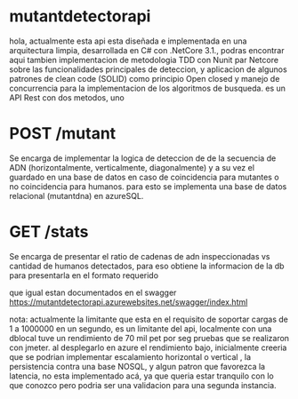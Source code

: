 # mutantdetectorapi

hola, actualmente esta api esta diseñada e implementada en una arquitectura limpia, desarrollada en C# con .NetCore 3.1., podras encontrar aqui tambien implementacion de metodologia TDD con Nunit par Netcore sobre las funcionalidades principales de deteccion, y aplicacion de algunos patrones de clean code (SOLID) como principio Open closed y manejo de concurrencia para la implementacion de los algoritmos de busqueda.
es un API Rest con dos metodos, 
uno 
# POST  /mutant
Se encarga de implementar la logica de deteccion de de la secuencia de ADN (horizontalmente, verticalmente, diagonalmente) y a su vez el guardado en una base de datos en caso de coincidencia para mutantes o no coincidencia para  humanos.
para esto se implementa una base de datos relacional (mutantdna) en azureSQL.

# GET /stats
Se encarga de presentar el ratio de cadenas de adn inspeccionadas vs cantidad de humanos detectados, para eso obtiene la informacion de la db para presentarla en el formato requerido


que igual estan documentados en el swagger 
https://mutantdetectorapi.azurewebsites.net/swagger/index.html


nota: actualmente la limitante que esta en el requisito de soportar cargas de 1 a 1000000 en un segundo, es un limitante del api, localmente con una dblocal tuve  un rendimiento de 70 mil pet por seg pruebas que se realizaron con jmeter.
al desplegarlo en azure el rendimiento bajo, inicialmente creeria que se podrian implementar escalamiento horizontal o vertical , la persistencia contra una base NOSQL, y algun patron que favorezca la latencia, no esta implementado acá, ya que queria estar tranquilo con lo que conozco pero podria ser una validacion para una segunda instancia.



